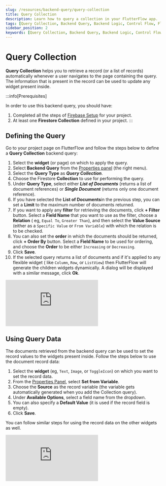 ```yaml
---
slug: /resources/backend-query/query-collection
title: Query Collection
description: Learn how to query a collection in your FlutterFlow app.
tags: [Query Collection, Backend Query, Backend Logic, Control Flow, FlutterFlow]
sidebar_position: 2
keywords: [Query Collection, Backend Query, Backend Logic, Control Flow, FlutterFlow]
---
```

# Query Collection

**Query Collection** helps you to retrieve a record (or a list of records) automatically whenever a
user navigates to the page containing the query. The information that is present in the record can
be used to update any widget present inside.

:::info[Prerequisites]

In order to use this backend query, you should have:

1. Completed all the steps of [Firebase Setup](/data-and-backend/firebase/firebase-setup) for your
   project.
5. At least one **Firestore Collection** defined in your project.
   :::

## Defining the Query

Go to your project page on FlutterFlow and follow the steps below to define a **Query Collection**
backend query:

1. Select the **widget** (or page) on which to apply the query.
5. Select **Backend Query** from
   the [Properties panel](/getting-started/ui-builder/properties-panel) (the right menu).
8. Select the **Query Type** as ***Query Collection***.
11. Choose the Firestore **Collection** to use for performing the query.
14. Under **Query Type**, select either ***List of Documents*** (returns a list of document
    references) or ***Single Document*** (returns only one document reference).
17. If you have selected the **List of Documents**in the previous step, you can set a **Limit** to
    the maximum number of documents returned.
20. If you want to apply any **filter** for retrieving the documents, click **+ Filter** button.
    Select a **Field Name** that you want to use as the filter, choose a **Relation** (
    eg, `Equal To`, `Greater Than`), and then select the **Value Source** (either as
    a `Specific Value` or `From Variable`) with which the relation is to be checked.
23. You can also set the **order** in which the documents should be returned, click **+ Order By**
    button. Select a **Field Name** to be used for ordering, and choose the **Order** to be
    either `Increasing` or `Decreasing`.
26. Click **Save**.
29. If the selected query returns a list of documents and if it's applied to any flexible widget (
    like `Column`, `Row`, or `ListView`) then FlutterFlow will generate the children widgets
    dynamically. A dialog will be displayed with a similar message, click **Ok**.

<div style={{
    position: 'relative',
    paddingBottom: 'calc(56.67989417989418% + 41px)', // Keeps the aspect ratio and additional padding
    height: 0,
    width: '100%'
}}>
    <iframe 
        src="https://demo.arcade.software/tpt7z1YZLfAogh0eWxUU?embed&show_copy_link=true"
        title=""
        style={{
            position: 'absolute',
            top: 0,
            left: 0,
            width: '100%',
            height: '100%',
            colorScheme: 'light'
        }}
        frameborder="0"
        loading="lazy"
        webkitAllowFullScreen
        mozAllowFullScreen
        allowFullScreen
        allow="clipboard-write">
    </iframe>
</div>

## Using Query Data

The documents retrieved from the backend query can be used to set the record values to the widgets
present inside. Follow the steps below to use the document record data:

1. Select the **widget** (eg, `Text`, `Image`, or `ToggleIcon`) on which you want to set the record
   data.
5. From the [Properties Panel](/getting-started/ui-builder/properties-panel), select **Set from
   Variable**.
8. Choose the **Source** as the record variable (the variable gets automatically generated when you
   add the Collection query).
11. Under **Available Options**, select a field name from the dropdown.
14. You can also specify a **Default Value** (it is used if the record field is empty).
17. Click **Save**.

You can follow similar steps for using the record data on the other widgets as well.

<div style={{
    position: 'relative',
    paddingBottom: 'calc(56.67989417989418% + 41px)', // Keeps the aspect ratio and additional padding
    height: 0,
    width: '100%'
}}>
    <iframe 
        src="https://demo.arcade.software/1EXbONj7gwa3EiQbdDLo?embed&show_copy_link=true"
        title=""
        style={{
            position: 'absolute',
            top: 0,
            left: 0,
            width: '100%',
            height: '100%',
            colorScheme: 'light'
        }}
        frameborder="0"
        loading="lazy"
        webkitAllowFullScreen
        mozAllowFullScreen
        allowFullScreen
        allow="clipboard-write">
    </iframe>
</div>